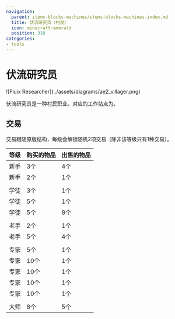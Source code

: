 ```yaml
---
navigation:
  parent: items-blocks-machines/items-blocks-machines-index.md
  title: 伏流研究员（村民）
  icon: minecraft:emerald
  position: 310
categories:
- tools
---
```


# 伏流研究员

<Row>
![Fluix Researcher](../assets/diagrams/ae2_villager.png)
<BlockImage id="charger" scale="8" />
</Row>

伏流研究员是一种村民职业。对应的工作站点为<ItemLink id="charger" />。

## 交易

交易跟随原版结构，每级会解锁随机2项交易（除非该等级只有1种交易）。

| 等级 | 购买的物品                                         | 出售的物品                                       |
| ---- | -------------------------------------------------- | ------------------------------------------------ |
| 新手 | 3个<ItemLink id="minecraft:emerald" />             | 4个<ItemLink id="certus_quartz_crystal" />       |
| 新手 | 2个<ItemLink id="minecraft:emerald" />             | 1个<ItemLink id="meteorite_compass" />           |
|      |                                                    |                                                  |
| 学徒 | 3个<ItemLink id="charged_certus_quartz_crystal" /> | 1个<ItemLink id="minecraft:emerald" />           |
| 学徒 | 5个<ItemLink id="silicon" />                       | 1个<ItemLink id="minecraft:emerald" />           |
| 学徒 | 5个<ItemLink id="minecraft:emerald" />             | 8个<ItemLink id="sky_stone_block" />             |
|      |                                                    |                                                  |
| 老手 | 2个<ItemLink id="quartz_glass" />                  | 1个<ItemLink id="minecraft:emerald" />           |
| 老手 | 5个<ItemLink id="minecraft:emerald" />             | 4个<ItemLink id="fluix_crystal" />               |
|      |                                                    |                                                  |
| 专家 | 5个<ItemLink id="matter_ball" />                   | 1个<ItemLink id="minecraft:emerald" />           |
| 专家 | 10个<ItemLink id="minecraft:emerald" />            | 1个<ItemLink id="silicon_press" />               |
| 专家 | 10个<ItemLink id="minecraft:emerald" />            | 1个<ItemLink id="logic_processor_press" />       |
| 专家 | 10个<ItemLink id="minecraft:emerald" />            | 1个<ItemLink id="calculation_processor_press" /> |
| 专家 | 10个<ItemLink id="minecraft:emerald" />            | 1个<ItemLink id="engineering_processor_press" /> |
|      |                                                    |                                                  |
| 大师 | 8个<ItemLink id="minecraft:emerald" />             | 5个<ItemLink id="minecraft:slime_ball" />        |